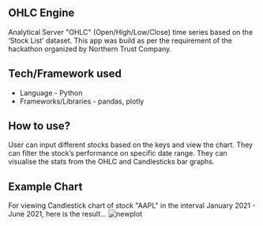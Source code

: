 ## OHLC Engine  
Analytical Server "OHLC" (Open/High/Low/Close) time series based on the ‘Stock List’ dataset.  This app was build as per the requirement of the hackathon organized by Northern Trust Company.  
## Tech/Framework used  
* Language - Python
* Frameworks/Libraries - pandas, plotly
## How to use?  
User can input different stocks based on the keys and view the chart. They can filter the stock’s performance on specific date range. They can visualise the stats from the OHLC and Candlesticks bar graphs.

## Example Chart
For viewing Candlestick chart of stock "AAPL" in the interval January 2021 - June 2021, here is the result...
![newplot](https://user-images.githubusercontent.com/69042868/184075433-4f6e1f16-07ce-44c9-b67a-0ee8708141f4.png)
